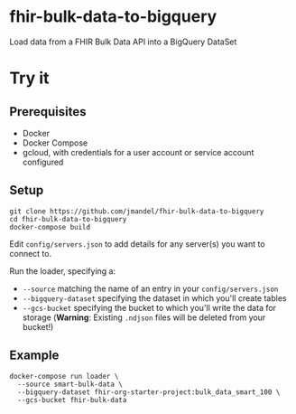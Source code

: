 # fhir-bulk-data-to-bigquery

Load data from a FHIR Bulk Data API into a BigQuery DataSet

# Try it

## Prerequisites

* Docker
* Docker Compose
* gcloud, with credentials for a user account or service account configured

## Setup

```
git clone https://github.com/jmandel/fhir-bulk-data-to-bigquery
cd fhir-bulk-data-to-bigquery
docker-compose build
```

Edit `config/servers.json` to add details for any server(s) you want to connect to.


Run the loader, specifying a:

* `--source` matching the name of an entry in your `config/servers.json`
* `--bigquery-dataset` specifying the dataset in which you'll create tables
* `--gcs-bucket` specifying the bucket to which you'll write the data for storage (**Warning**: Existing `.ndjson` files will be deleted from your bucket!)

## Example

```
docker-compose run loader \
  --source smart-bulk-data \
  --bigquery-dataset fhir-org-starter-project:bulk_data_smart_100 \
  --gcs-bucket fhir-bulk-data 
```

